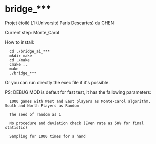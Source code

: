 # bridge_***
Projet étoilé L1 (Université Paris Descartes) du CHEN

Current step: Monte_Carol

How to install:

      cd ./bridge_ai_***
      mkdir make
      cd ./make
      cmake ..
      make
      ./bridge_***

Or you can run directly the exec file if it's possible.


PS: DEBUG MOD is defaut for fast test, it has the fallowing parameters:

      1000 games with West and East players as Monte-Carol algorithm, South and North Players as Random
      
      The seed of random as 1
      
      No procedure and deviation check (Even rate as 50% for final statistic)
      
      Sampling for 1000 times for a hand
